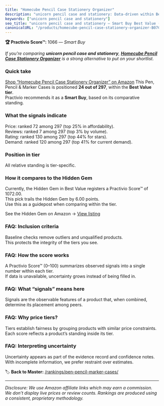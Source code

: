 ```yaml
---
title: "Homecube Pencil Case Stationery Organizer"
description: "unicorn pencil case and stationery: Data-driven within Best Value ranking using the Practivio Score™. Positioned by quality, value, demand, findability, moment…"
keywords: ["unicorn pencil case and stationery"]
seo_title: "unicorn pencil case and stationery — Smart Buy Best Value (2025)"
canonicalURL: "/products/homecube-pencil-case-stationery-organizer-B07CN1KQPN/"
---
```


**🏆 Practivio Score™:** 1066 — _Smart Buy_


*If you're comparing **unicorn pencil case and stationery**, **[Homecube Pencil Case Stationery Organizer](https://www.amazon.com/dp/B07CN1KQPN?tag=practivio-20)** is a strong alternative to put on your shortlist.*
### Quick take
[Shop “Homecube Pencil Case Stationery Organizer” on Amazon](https://www.amazon.com/dp/B07CN1KQPN?tag=practivio-20)
This Pen, Pencil & Marker Cases is positioned **24 out of 297**, within the **Best Value tier**.  
Practivio recommends it as a **Smart Buy**, based on its comparative standing.

### What the signals indicate
Price: ranked 72 among 297 (top 25% in affordability).  
Reviews: ranked 7 among 297 (top 3% by volume).  
Rating: ranked 130 among 297 (top 44% for stars).  
Demand: ranked 120 among 297 (top 41% for current demand).

### Position in tier
All relative standing is tier-specific.

### How it compares to the Hidden Gem
Currently, the Hidden Gem in Best Value registers a Practivio Score™ of 1072.00.  
This pick trails the Hidden Gem by 6.00 points.  
Use this as a guidepost when comparing within the tier.  

See the Hidden Gem on Amazon → [View listing](https://www.amazon.com/dp/B0919793RQ?tag=practivio-20)

### FAQ: Inclusion criteria
Baseline checks remove outliers and unqualified products.  
This protects the integrity of the tiers you see.

### FAQ: How the score works
A Practivio Score™ (0–100) summarizes observed signals into a single number within each tier.  
If data is unavailable, uncertainty grows instead of being filled in.

### FAQ: What “signals” means here
Signals are the observable features of a product that, when combined, determine its placement among peers.

### FAQ: Why price tiers?
Tiers establish fairness by grouping products with similar price constraints.  
Each score reflects a product’s standing inside its tier.

### FAQ: Interpreting uncertainty
Uncertainty appears as part of the evidence record and confidence notes.  
With incomplete information, we prefer restraint over estimates.


🏷️ **Back to Master:** [/rankings/pen-pencil-marker-cases/](/rankings/pen-pencil-marker-cases/)

---
_Disclosure: We use Amazon affiliate links which may earn a commission. We don’t display live prices or review counts. Rankings are produced using a consistent, proprietary methodology._
